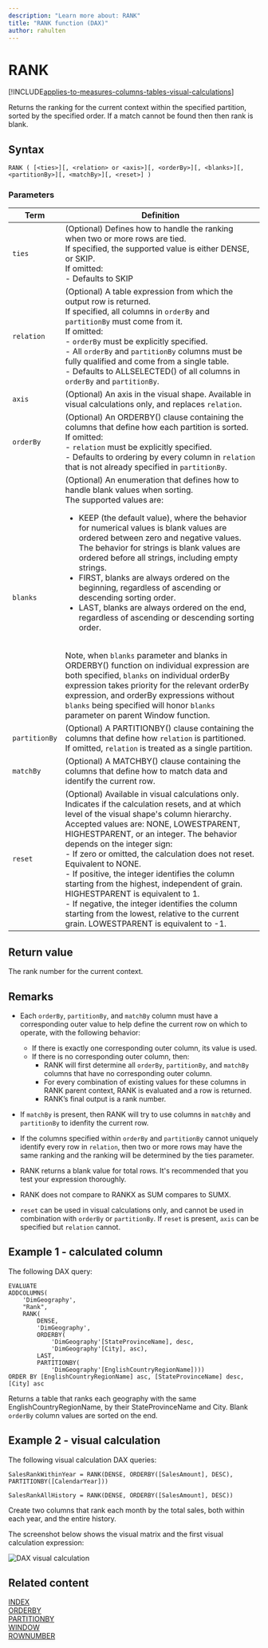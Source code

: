 ```yaml
---
description: "Learn more about: RANK"
title: "RANK function (DAX)"
author: rahulten
---
```


# RANK

[!INCLUDE[applies-to-measures-columns-tables-visual-calculations](includes/applies-to-measures-columns-tables-visual-calculations.md)]

Returns the ranking for the current context within the specified partition, sorted by the specified order. If a match cannot be found then then rank is blank.
  
## Syntax  
  
```dax
RANK ( [<ties>][, <relation> or <axis>][, <orderBy>][, <blanks>][, <partitionBy>][, <matchBy>][, <reset>] )
```
  
### Parameters  
  
|Term|Definition|  
|--------|--------------|  
|`ties`|(Optional) Defines how to handle the ranking when two or more rows are tied. </br>If specified, the supported value is either DENSE, or SKIP. </br>If omitted:</br>- Defaults to SKIP |
|`relation`|(Optional) A table expression from which the output row is returned. </br>If specified, all columns in `orderBy` and `partitionBy` must come from it. </br>If omitted: </br>- `orderBy` must be explicitly specified.</br>- All `orderBy` and `partitionBy` columns must be fully qualified and come from a single table. </br>- Defaults to ALLSELECTED() of all columns in `orderBy` and `partitionBy`.|
|`axis`|(Optional) An axis in the visual shape. Available in visual calculations only, and replaces `relation`.
|`orderBy`|(Optional) An ORDERBY() clause containing the columns that define how each partition is sorted. </br>If omitted: </br>- `relation` must be explicitly specified. </br>- Defaults to ordering by every column in `relation` that is not already specified in `partitionBy`.|
|`blanks`|(Optional) An enumeration that defines how to handle blank values when sorting. </br>The supported values are:<ul><li>KEEP (the default value), where the behavior for numerical values is blank values are ordered between zero and negative values. The behavior for strings is blank values are ordered before all strings, including empty strings.</li><li>FIRST, blanks are always ordered on the beginning, regardless of ascending or descending sorting order.</li><li>LAST, blanks are always ordered on the end, regardless of ascending or descending sorting order. </li></ul></br>Note, when `blanks` parameter and blanks in ORDERBY() function on individual expression are both specified, `blanks` on individual orderBy expression takes priority for the relevant orderBy expression, and orderBy expressions without `blanks` being specified will honor `blanks` parameter on parent Window function.|
|`partitionBy`|(Optional) A PARTITIONBY() clause containing the columns that define how `relation` is partitioned. </br> If omitted, `relation` is treated as a single partition. |
|`matchBy`|(Optional) A MATCHBY() clause containing the columns that define how to match data and identify the current row. |
|`reset`|(Optional) Available in visual calculations only. Indicates if the calculation resets, and at which level of the visual shape's column hierarchy. Accepted values are: NONE, LOWESTPARENT, HIGHESTPARENT, or an integer. The behavior depends on the integer sign: </br> - If zero or omitted, the calculation does not reset. Equivalent to NONE. </br> - If positive, the integer identifies the column starting from the highest, independent of grain. HIGHESTPARENT is equivalent to 1. </br> - If negative, the integer identifies the column starting from the lowest, relative to the current grain. LOWESTPARENT is equivalent to -1. |
  
## Return value

The rank number for the current context.
  
## Remarks

- Each `orderBy`, `partitionBy`, and `matchBy` column must have a corresponding outer value to help define the current row on which to operate, with the following behavior:

  - If there is exactly one corresponding outer column, its value is used.
  - If there is no corresponding outer column, then:
    - RANK will first determine all `orderBy`, `partitionBy`, and `matchBy` columns that have no corresponding outer column.
    - For every combination of existing values for these columns in RANK parent context, RANK is evaluated and a row is returned.
    - RANK’s final output is a rank number.
- If `matchBy` is present, then RANK will try to use columns in `matchBy` and `partitionBy` to idenfity the current row.
- If the columns specified within `orderBy` and `partitionBy` cannot uniquely identify every row in `relation`, then two or more rows may have the same ranking and the ranking will be determined by the ties parameter.
- RANK returns a blank value for total rows. It's recommended that you test your expression thoroughly.
- RANK does not compare to RANKX as SUM compares to SUMX.
- `reset` can be used in visual calculations only, and cannot be used in combination with `orderBy` or `partitionBy`. If `reset` is present, `axis` can be specified but `relation` cannot.

## Example 1 - calculated column

The following DAX query:
  
```dax
EVALUATE
ADDCOLUMNS(
    'DimGeography',
    "Rank",
    RANK(
    	DENSE,
    	'DimGeography',
    	ORDERBY(
    		'DimGeography'[StateProvinceName], desc,
    		'DimGeography'[City], asc),
        LAST,
    	PARTITIONBY(
    		'DimGeography'[EnglishCountryRegionName])))
ORDER BY [EnglishCountryRegionName] asc, [StateProvinceName] desc, [City] asc
```

Returns a table that ranks each geography with the same EnglishCountryRegionName, by their StateProvinceName and City. Blank `orderBy` column values are sorted on the end. 

## Example 2 - visual calculation

The following visual calculation DAX queries:

```dax
SalesRankWithinYear = RANK(DENSE, ORDERBY([SalesAmount], DESC), PARTITIONBY([CalendarYear]))

SalesRankAllHistory = RANK(DENSE, ORDERBY([SalesAmount], DESC))
```

Create two columns that rank each month by the total sales, both within each year, and the entire history.

The screenshot below shows the visual matrix and the first visual calculation expression:

![DAX visual calculation](media/dax-queries/dax-visualcalc-rank.png)

## Related content

[INDEX](index-function-dax.md)  
[ORDERBY](orderby-function-dax.md)  
[PARTITIONBY](partitionby-function-dax.md)  
[WINDOW](window-function-dax.md)  
[ROWNUMBER](rownumber-function-dax.md)
